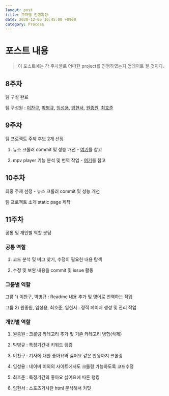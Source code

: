 ```yaml
---
layout: post
title: 주차별 진행과정
date: 2020-12-05 16:45:00 +0900
category: Process
---
```


# 포스트 내용
> 이 포스트에는 각 주차별로 어떠한 project를 진행하였는지 업데이트 될 것이다.

## 8주차

팀 구성 완료

팀 구성원 : [이찬구](https://github.com/Changooo), [박병규](https://github.com/Park-ByungKyu), [임성용](https://github.com/seongyonglim), [임현서](https://github.com/Ihm-hyun-sir), [원종원](https://github.com/dnjswhddnjs), [최호준](https://github.com/hj10271803)



## 9주차

팀 프로젝트 주제 후보 2개 선정

1) 뉴스 크롤러 commit 및 성능 개선 - [여기](https://github.com/lumyjuwon/KoreaNewsCrawler)를 참고

2) mpv player 기능 분석 및 번역 작업 - [여기](https://github.com/mpv-player/mpv)를 참고



## 10주차

최종 주제 선정 - 뉴스 크롤러 commit 및 성능 개선

팀 프로젝트 소개 static page 제작



## 11주차

공통 및 개인별 역할 분담 

### 공통 역할

1) 코드 분석 및 버그 찾기, 수정이 필요한 내용 탐색

2) 수정 및 보완 내용을 commit 및 issue 활동

### 그룹별 역할

그룹 1) 이찬구, 박병규 : Readme 내용 추가 및 영어로 번역하는 작업

그룹 2) 원종원, 임성용, 최호준, 임현서 : 정적 페이지 생성 및 관리 작업

### 개인별 역할

1) 원종원 : 크롤링 카테고리 추가 및 기존 카테고리 병합(삭제)

2) 박병규 : 특정기간내 키워드 랭킹

3) 이찬구 : 기사에 대한 좋아요와 싫어요 같은 반응까지 크롤링

4) 임성용 : 네이버 이외의 사이트에서도 크롤링 가능하도록 코드수정

5) 최호준 : 특정기간의 좋아요 싫어요에 따른 랭킹

6) 임현서 : 스포츠기사란 html 분석해서 커밋
